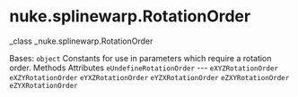 # nuke.splinewarp.RotationOrder
_class _nuke.splinewarp.RotationOrder

Bases: `object`
Constants for use in parameters which require a rotation order.
Methods
Attributes
`eUndefineRotationOrder` ---
`eXYZRotationOrder`
`eXZYRotationOrder`
`eYXZRotationOrder`
`eYZXRotationOrder`
`eZXYRotationOrder`
`eZYXRotationOrder`